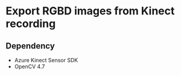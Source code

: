 # Export RGBD images from Kinect recording

## Dependency

 - Azure Kinect Sensor SDK
 - OpenCV 4.7

